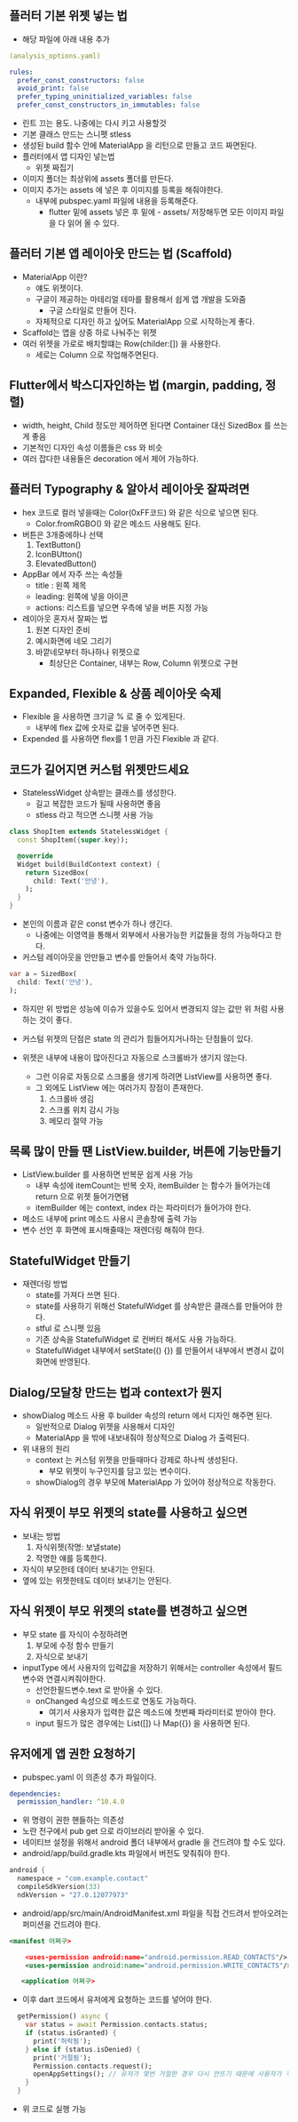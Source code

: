## 플러터 기본 위젯 넣는 법

- 해당 파일에 아래 내용 추가

```yaml
(analysis_options.yaml)

rules:
  prefer_const_constructors: false
  avoid_print: false
  prefer_typing_uninitialized_variables: false
  prefer_const_constructors_in_immutables: false
```

- 린트 끄는 용도. 나중에는 다시 키고 사용할것
- 기본 클래스 만드는 스니펫 stless
- 생성된 build 함수 안에 MaterialApp 을 리턴으로 만들고 코드 짜면된다.
- 플러터에서 앱 디자인 넣는법
  - 위젯 짜집기
- 이미지 폴더는 최상위에 assets 폴더를 만든다.
- 이미지 추가는 assets 에 넣은 후 이미지를 등록을 해줘야한다.
  - 내부에 pubspec.yaml 파일에 내용을 등록해준다.
    - flutter 밑에 assets 넣은 후 밑에 - assets/ 저장해두면 모든 이미지 파일을 다 읽어 올 수 있다. 

## 플러터 기본 앱 레이아웃 만드는 법 (Scaffold)

- MaterialApp 이란?
  - 얘도 위젯이다.
  - 구글이 제공하는 마테리얼 테마를 활용해서 쉽게 앱 개발을 도와줌
    - 구글 스타일로 만들어 진다.
  - 자체적으로 디자인 하고 싶어도 MaterialApp 으로 시작하는게 좋다.
- Scaffold는 앱을 상중 하로 나눠주는 위젯
- 여러 위젯을 가로로 배치할떄는 Row(childer:[]) 을 사용한다.
  - 세로는 Column 으로 작업해주면된다.

## Flutter에서 박스디자인하는 법 (margin, padding, 정렬)

- width, height, Child 정도만 제어하면 된다면 Container 대신 SizedBox 를 쓰는게 좋음
- 기본적인 디자인 속성 이름들은 css 와 비슷
- 여러 잡다한 내용들은 decoration 에서 제어 가능하다.

## 플러터 Typography & 알아서 레이아웃 잘짜려면

- hex 코드로 컬러 넣을때는 Color(0xFF코드) 와 같은 식으로 넣으면 된다.
  - Color.fromRGBO() 와 같은 메소드 사용해도 된다.
- 버튼은 3개중에하나 선택
  1. TextButton()
  2. IconBUtton()
  3. ElevatedButton()
- AppBar 에서 자주 쓰는 속성들
  - title : 왼쪽 제목
  - leading: 왼쪽에 넣을 아이콘
  - actions: 리스트를 넣으면 우측에 넣을 버튼 지정 가능
- 레이아웃 혼자서 잘짜는 법
  1. 원본 디자인 준비
  2. 예시화면에 네모 그리기
  3. 바깥네모부터 하나하나 위젯으로
     - 최상단은 Container, 내부는 Row, Column 위젯으로 구현

## Expanded, Flexible & 상품 레이아웃 숙제

- Flexible 을 사용하면 크기글 % 로 줄 수 있게된다.
  - 내부에 flex 값에 숫자로 값을 넣어주면 된다.
- Expended 를 사용하면 flex를 1 만큼 가진 Flexible 과 같다.

## 코드가 길어지면 커스텀 위젯만드세요

- StatelessWidget 상속받는 클래스를 생성한다.
  - 길고 복잡한 코드가 될때 사용하면 좋음
  - stless 라고 적으면 스니펫 사용 가능
```dart
class ShopItem extends StatelessWidget {
  const ShopItem({super.key});

  @override
  Widget build(BuildContext context) {
    return SizedBox(
      child: Text('안녕'),
    );
  }
}
```
- 본인의 이름과 같은 const 변수가 하나 생긴다.
  - 나중에는 이영역을 통해서 외부에서 사용가능한 키값들을 정의 가능하다고 한다.
- 커스텀 레이아웃을 안만들고 변수를 만들어서 축약 가능하다.
```dart
var a = SizedBox(
  child: Text('안녕'),
);
```
- 하지만 위 방법은 성능에 이슈가 있을수도 있어서 변경되지 않는 값만 위 처럼 사용하는 것이 좋다.
- 커스텀 위젯의 단점은 state 의 관리가 힘들어지거나하는 단점들이 있다.

- 위젯은 내부에 내용이 많아진다고 자동으로 스크롤바가 생기지 않는다.
  - 그런 이유로 자동으로 스크롤을 생기게 하려면 ListView를 사용하면 좋다.
  - 그 외에도 ListView 에는 여러가지 장점이 존재한다.
    1. 스크롤바 생김
    2. 스크롤 위치 감시 가능
    3. 메모리 절약 가능

## 목록 많이 만들 땐 ListView.builder, 버튼에 기능만들기

- ListView.builder 를 사용하면 반복문 쉽게 사용 가능
  - 내부 속성에 itemCount는 반복 숫자, itemBuilder 는 함수가 들어가는데 return 으로 위젯 들어가면됌
  - itemBuilder 에는 context, index 라는 파라미터가 들어가야 한다.
- 메소드 내부에 print 메소드 사용시 콘솔창에 출력 가능
- 변수 선언 후 화면에 표시해줄때는 재렌더링 해줘야 한다.

## StatefulWidget 만들기

- 재렌더링 방법
  - state를 가져다 쓰면 된다.
  - state를 사용하기 위해선 StatefulWidget 를 상속받은 클래스를 만들어야 한다.
  - stful 로 스니펫 있음
  - 기존 상속을 StatefulWidget 로 컨버터 해서도 사용 가능하다.
  - StatefulWidget 내부에서 setState(() {}) 를 만들어서 내부에서 변경시 값이 화면에 반영된다.

## Dialog/모달창 만드는 법과 context가 뭔지

- showDialog 메소드 사용 후 builder 속성의 return 에서 디자인 해주면 된다.
  - 일반적으로 Dialog 위젯을 사용해서 디자인
  - MaterialApp 을 밖에 내보내줘야 정상적으로 Dialog 가 출력된다.
- 위 내용의 원리
  - context 는 커스텀 위젯을 만들때마다 강제로 하나씩 생성된다.
    - 부모 위젯이 누구인지를 담고 있는 변수이다.
  - showDialog의 경우 부모에 MaterialApp 가 있어야 정상적으로 작동한다. 

## 자식 위젯이 부모 위젯의 state를 사용하고 싶으면

- 보내는 방법
  1. 자식위젯(작명: 보낼state)
  2. 작명한 얘를 등록한다.
- 자식이 부모한테 데이터 보내기는 안된다.
- 옆에 있는 위젯한테도 데이터 보내기는 안된다.

## 자식 위젯이 부모 위젯의 state를 변경하고 싶으면

- 부모 state 를 자식이 수정하려면
  1. 부모에 수정 함수 만들기
  2. 자식으로 보내기
- inputType 에서 사용자의 입력값을 저장하기 위해서는 controller 속성에서 필드 변수와 연결시켜줘야한다.
  - 선언한필드변수.text 로 받아올 수 있다.
  - onChanged 속성으로 메소드로 연동도 가능하다.
    - 여기서 사용자가 입력한 값은 메소드에 첫번째 파라미터로 받아야 한다.
  - input 필드가 많은 경우에는 List([]) 나 Map({}) 을 사용하면 된다.

## 유저에게 앱 권한 요청하기

- pubspec.yaml 이 의존성 추가 파일이다.
```yaml
dependencies:
  permission_handler: ^10.4.0
```
- 위 명령이 권한 핸들하는 의존성
- 노란 전구에서 pub get 으로 라이브러리 받아올 수 있다.
- 네이티브 설정을 위해서 android 폴더 내부에서 gradle 을 건드려야 할 수도 있다.
- android/app/build.gradle.kts 파일에서 버전도 맞춰줘야 한다.
```kts
android {
  namespace = "com.example.contact"
  compileSdkVersion(33)
  ndkVersion = "27.0.12077973"
```
- android/app/src/main/AndroidManifest.xml 파일을 직접 건드려서 받아오려는 퍼미션을 건드려야 한다.
```xml
<manifest 어쩌구>

    <uses-permission android:name="android.permission.READ_CONTACTS"/>
    <uses-permission android:name="android.permission.WRITE_CONTACTS"/>

   <application 어쩌구>
```
- 이후 dart 코드에서 유저에게 요청하는 코드를 넣어야 한다.
```dart
  getPermission() async {
    var status = await Permission.contacts.status;
    if (status.isGranted) {
      print('허락됨');
    } else if (status.isDenied) {
      print('거절됨');
      Permission.contacts.request();
      openAppSettings(); // 유저가 몇번 거절한 경우 다시 안뜨기 때문에 사용자가 직접 설정할수 있게 설정창을 띄운다.
    }
  }
```
- 위 코드로 실행 가능